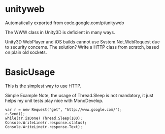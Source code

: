# unityweb
Automatically exported from code.google.com/p/unityweb

The WWW class in Unity3D is deficient in many ways.

Unity3D WebPlayer and iOS builds cannot use System.Net.WebRequest due to security concerns. The solution? Write a HTTP class from scratch, based on plain old sockets.


# BasicUsage
This is the simplest way to use HTTP.

Simple Example
Note, the usage of Thread.Sleep is not mandatory, it just helps my unit tests play nice with MonoDevelop.

```
var r = new Request("get", "http://www.google.com/");
r.Send();
while(!r.isDone) Thread.Sleep(100);
Console.WriteLine(r.response.status);
Console.WriteLine(r.response.Text);
```
